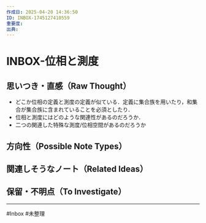 ```yaml
---
作成日: 2025-04-20 14:36:50
ID: INBOX-1745127410559
重要度: 
出典:
---
```


# INBOX-位相と測度

## 思いつき・直感（Raw Thought）

- どこか位相の定義と測度の定義が似ている．定義に集合族を用いたり，和集合が集合族に含まれていることを必須としたり．
- 位相と測度にはどのような関連性があるのだろうか．
- 二つの関連した特殊な測度/位相空間があるのだろうか
## 方向性（Possible Note Types）



## 関連しそうなノート（Related Ideas）



## 保留・不明点（To Investigate）



---
#Inbox #未整理